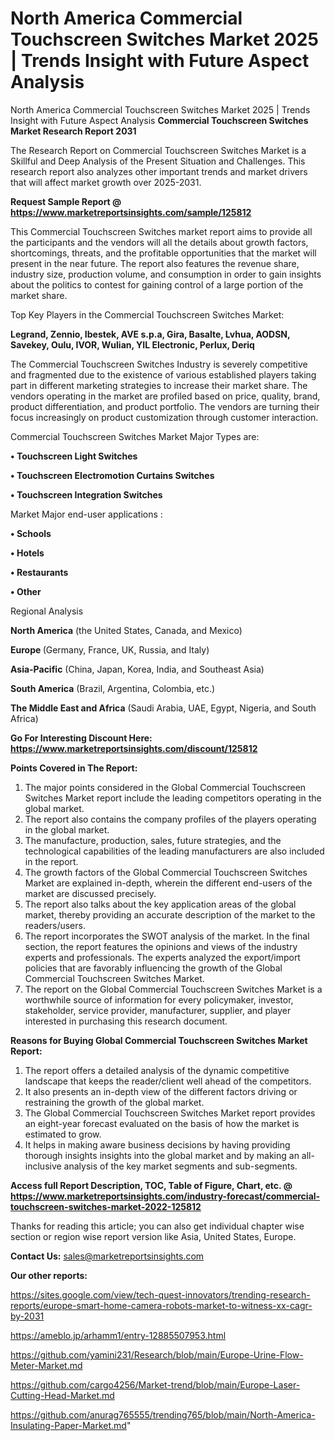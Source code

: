 # North America Commercial Touchscreen Switches Market 2025 | Trends Insight with Future Aspect Analysis
 North America Commercial Touchscreen Switches Market 2025 | Trends Insight with Future Aspect Analysis
<strong>Commercial Touchscreen Switches Market Research Report 2031</strong>

The Research Report on Commercial Touchscreen Switches Market is a Skillful and Deep Analysis of the Present Situation and Challenges. This research report also analyzes other important trends and market drivers that will affect market growth over 2025-2031.

<strong>Request Sample Report @ <a href=https://www.marketreportsinsights.com/sample/125812>https://www.marketreportsinsights.com/sample/125812</a></strong>

This Commercial Touchscreen Switches market report aims to provide all the participants and the vendors will all the details about growth factors, shortcomings, threats, and the profitable opportunities that the market will present in the near future. The report also features the revenue share, industry size, production volume, and consumption in order to gain insights about the politics to contest for gaining control of a large portion of the market share.

Top Key Players in the Commercial Touchscreen Switches Market:

<strong>Legrand, Zennio, Ibestek, AVE s.p.a, Gira, Basalte, Lvhua, AODSN, Savekey, Oulu, IVOR, Wulian, YIL Electronic, Perlux, Deriq</strong>

The Commercial Touchscreen Switches Industry is severely competitive and fragmented due to the existence of various established players taking part in different marketing strategies to increase their market share. The vendors operating in the market are profiled based on price, quality, brand, product differentiation, and product portfolio. The vendors are turning their focus increasingly on product customization through customer interaction.

Commercial Touchscreen Switches Market Major Types are:

<strong>• Touchscreen Light Switches

• Touchscreen Electromotion Curtains Switches

• Touchscreen Integration Switches</strong>

Market Major end-user applications :

<strong>• Schools

• Hotels

• Restaurants

• Other</strong>

Regional Analysis

</u><strong><b>North America</b></strong> (the United States, Canada, and Mexico)

<strong><b>Europe </b></strong>(Germany, France, UK, Russia, and Italy)

<strong><b>Asia-Pacific</b></strong> (China, Japan, Korea, India, and Southeast Asia)

<strong><b>South America</b></strong> (Brazil, Argentina, Colombia, etc.)

<strong><b>The Middle East and Africa</b></strong> (Saudi Arabia, UAE, Egypt, Nigeria, and South Africa)

<strong>Go For Interesting Discount Here: <a href=https://www.marketreportsinsights.com/discount/125812>https://www.marketreportsinsights.com/discount/125812</a></strong>

<strong>Points Covered in The Report:</strong>
<ol>
  <li>The major points considered in the Global Commercial Touchscreen Switches Market report include the leading competitors operating in the global market.</li>
  <li>The report also contains the company profiles of the players operating in the global market.</li>
  <li>The manufacture, production, sales, future strategies, and the technological capabilities of the leading manufacturers are also included in the report.</li>
  <li>The growth factors of the Global Commercial Touchscreen Switches Market are explained in-depth, wherein the different end-users of the market are discussed precisely.</li>
  <li>The report also talks about the key application areas of the global market, thereby providing an accurate description of the market to the readers/users.</li>
  <li>The report incorporates the SWOT analysis of the market. In the final section, the report features the opinions and views of the industry experts and professionals. The experts analyzed the export/import policies that are favorably influencing the growth of the Global Commercial Touchscreen Switches Market.</li>
  <li>The report on the Global Commercial Touchscreen Switches Market is a worthwhile source of information for every policymaker, investor, stakeholder, service provider, manufacturer, supplier, and player interested in purchasing this research document.</li>
</ol>
<strong>Reasons for Buying Global Commercial Touchscreen Switches Market Report:</strong>

<ol>
  <li>The report offers a detailed analysis of the dynamic competitive landscape that keeps the reader/client well ahead of the competitors.</li>
  <li>It also presents an in-depth view of the different factors driving or restraining the growth of the global market.</li>
  <li>The Global Commercial Touchscreen Switches Market report provides an eight-year forecast evaluated on the basis of how the market is estimated to grow.</li>
  <li>It helps in making aware business decisions by having providing thorough insights insights into the global market and by making an all-inclusive analysis of the key market segments and sub-segments.</li>
</ol>
<strong>Access full Report Description, TOC, Table of Figure, Chart, etc. @ <a href=https://www.marketreportsinsights.com/industry-forecast/commercial-touchscreen-switches-market-2022-125812>https://www.marketreportsinsights.com/industry-forecast/commercial-touchscreen-switches-market-2022-125812</a></strong>


Thanks for reading this article; you can also get individual chapter wise section or region wise report version like Asia, United States, Europe.

<strong>Contact Us:</strong>
sales@marketreportsinsights.com

<strong>Our other reports:</strong>

<a href=https://sites.google.com/view/tech-quest-innovators/trending-research-reports/europe-smart-home-camera-robots-market-to-witness-xx-cagr-by-2031>https://sites.google.com/view/tech-quest-innovators/trending-research-reports/europe-smart-home-camera-robots-market-to-witness-xx-cagr-by-2031</a>

<a href=https://ameblo.jp/arhamm1/entry-12885507953.html>https://ameblo.jp/arhamm1/entry-12885507953.html</a>

<a href=https://github.com/yamini231/Research/blob/main/Europe-Urine-Flow-Meter-Market.md>https://github.com/yamini231/Research/blob/main/Europe-Urine-Flow-Meter-Market.md</a>

<a href=https://github.com/cargo4256/Market-trend/blob/main/Europe-Laser-Cutting-Head-Market.md>https://github.com/cargo4256/Market-trend/blob/main/Europe-Laser-Cutting-Head-Market.md</a>

<a href=https://github.com/anurag765555/trending765/blob/main/North-America-Insulating-Paper-Market.md>https://github.com/anurag765555/trending765/blob/main/North-America-Insulating-Paper-Market.md</a>"
